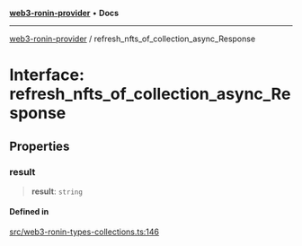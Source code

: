 [**web3-ronin-provider**](../README.md) • **Docs**

***

[web3-ronin-provider](../globals.md) / refresh\_nfts\_of\_collection\_async\_Response

# Interface: refresh\_nfts\_of\_collection\_async\_Response

## Properties

### result

> **result**: `string`

#### Defined in

[src/web3-ronin-types-collections.ts:146](https://github.com/chuacw/web3-ronin-provider/blob/8567186df7b9f3f4227fb3bd272cc98d63a4d447/src/web3-ronin-types-collections.ts#L146)
